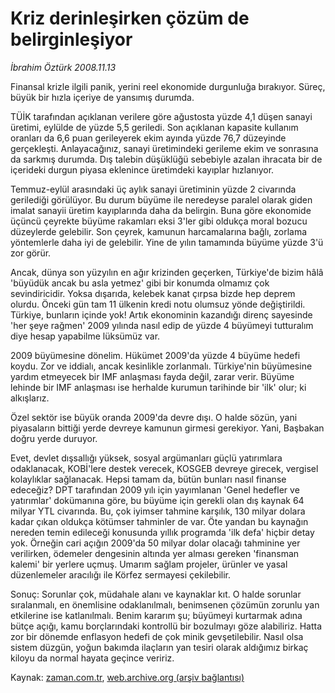 # Kriz derinleşirken  çözüm de belirginleşiyor

*İbrahim Öztürk 2008.11.13*

<tr><td class="metin" colspan="2" style="padding-top: 20px; padding-left: 5px; padding-right: 10px;">Finansal krizle ilgili panik, yerini reel ekonomide durgunluğa bırakıyor. Süreç, büyük bir hızla içeriye de yansımış durumda.</td></tr><tr><td class="metin" colspan="2" style="padding-top: 20px; padding-left: 5px; padding-right: 10px;"><p>TÜİK tarafından açıklanan verilere göre ağustosta yüzde 4,1 düşen sanayi üretimi, eylülde de yüzde 5,5 geriledi. Son açıklanan kapasite kullanım oranları da 6,6 puan gerileyerek ekim ayında yüzde 76,7 düzeyinde gerçekleşti. Anlayacağınız, sanayi üretimindeki gerileme ekim ve sonrasına da sarkmış durumda. Dış talebin düşüklüğü sebebiyle azalan ihracata bir de içerideki durgun piyasa eklenince üretimdeki kayıplar hızlanıyor. 
<p>Temmuz-eylül arasındaki üç aylık sanayi üretiminin yüzde 2 civarında gerilediği görülüyor. Bu durum büyüme ile neredeyse paralel olarak giden imalat sanayii üretim kayıplarında daha da belirgin. Buna göre ekonomide üçüncü çeyrekte büyüme rakamları eksi 3'ler gibi oldukça moral bozucu düzeylerde gelebilir. Son çeyrek, kamunun harcamalarına bağlı, zorlama yöntemlerle daha iyi de gelebilir. Yine de yılın tamamında büyüme yüzde 3'ü zor görür. 
<p>Ancak, dünya son yüzyılın en ağır krizinden geçerken, Türkiye'de bizim hâlâ 'büyüdük ancak bu asla yetmez' gibi bir konumda olmamız çok sevindiricidir. Yoksa dışarıda, kelebek kanat çırpsa bizde hep deprem olurdu. Önceki gün tam 11 ülkenin kredi notu olumsuz yönde değiştirildi. Türkiye, bunların içinde yok! Artık ekonominin kazandığı direnç sayesinde 'her şeye rağmen' 2009 yılında nasıl edip de yüzde 4 büyümeyi tutturalım diye hesap yapabilme lüksümüz var. 
<p>2009 büyümesine dönelim. Hükümet 2009'da yüzde 4 büyüme hedefi koydu. Zor ve iddialı, ancak kesinlikle zorlanmalı. Türkiye'nin büyümesine yardım etmeyecek bir IMF anlaşması fayda değil, zarar verir. Büyüme lehinde bir IMF anlaşması ise herhalde kurumun tarihinde bir 'ilk' olur; ki alkışlarız. 
<p>Özel sektör ise büyük oranda 2009'da devre dışı. O halde sözün, yani piyasaların bittiği yerde devreye kamunun girmesi gerekiyor. Yani, Başbakan doğru yerde duruyor. 
<p>Evet, devlet dışsallığı yüksek, sosyal argümanları güçlü yatırımlara odaklanacak, KOBİ'lere destek verecek, KOSGEB devreye girecek, vergisel kolaylıklar sağlanacak. Hepsi tamam da, bütün bunları nasıl finanse edeceğiz? DPT tarafından 2009 yılı için yayımlanan 'Genel hedefler ve yatırımlar' dokümanına göre, bu büyüme için gerekli olan dış kaynak 64 milyar YTL civarında. Bu, çok iyimser tahmine karşılık, 130 milyar dolara kadar çıkan oldukça kötümser tahminler de var. Öte yandan bu kaynağın nereden temin edileceği konusunda yıllık programda 'ilk defa' hiçbir detay yok. Örneğin cari açığın 2009'da 50 milyar dolar olacağı tahminine yer verilirken, ödemeler dengesinin altında yer alması gereken 'finansman kalemi' bir yerlere uçmuş. Umarım sağlam projeler, ürünler ve yasal düzenlemeler aracılığı ile Körfez sermayesi çekilebilir. 
<p>Sonuç: Sorunlar çok, müdahale alanı ve kaynaklar kıt. O halde sorunlar sıralanmalı, en önemlisine odaklanılmalı, benimsenen çözümün zorunlu yan etkilerine ise katlanılmalı. Benim kararım şu; büyümeyi kurtarmak adına bütçe açığı, kamu borçlarındaki kontrollü bir bozulmayı göze alabiliriz. Hatta zor bir dönemde enflasyon hedefi de çok minik gevşetilebilir. Nasıl olsa sistem düzgün, yoğun bakımda ilaçların yan tesiri olarak aldığımız birkaç kiloyu da normal hayata geçince veririz.<br/></p></p></p></p></p></p></p></td></tr>

Kaynak: [zaman.com.tr](http://zaman.com.tr/yazar.do?yazino=759779), [web.archive.org (arşiv bağlantısı)](http://web.archive.org/web/20081224094832/http://www.zaman.com.tr:80/yazar.do?yazino=759779)

